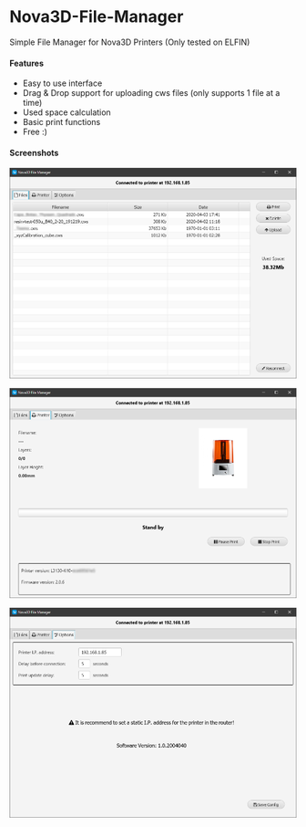 # Nova3D-File-Manager
Simple File Manager for Nova3D Printers (Only tested on ELFIN)

#### Features
- Easy to use interface
- Drag & Drop support for uploading cws files (only supports 1 file at a time)
- Used space calculation
- Basic print functions
- Free :)

#### Screenshots

![preform_diagnostics_mode](https://raw.githubusercontent.com/Nume1977/Nova3D-File-Manager/master/imgs/image.png)

![preform_diagnostics_mode](https://raw.githubusercontent.com/Nume1977/Nova3D-File-Manager/master/imgs/image1.png)

![preform_diagnostics_mode](https://raw.githubusercontent.com/Nume1977/Nova3D-File-Manager/master/imgs/image2.png)
